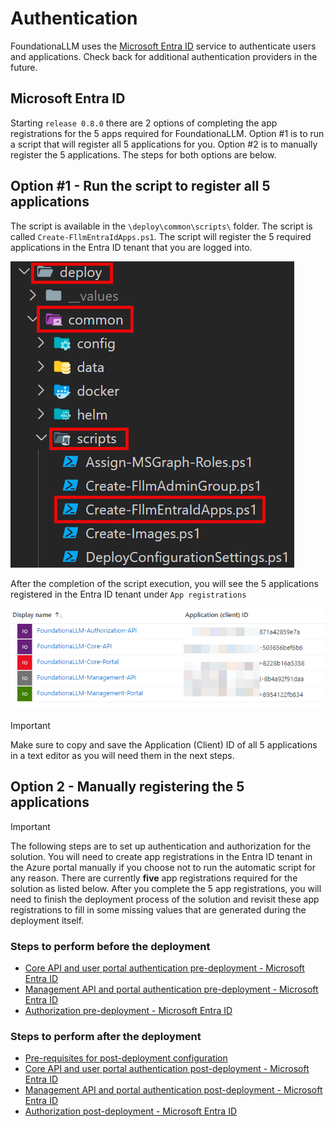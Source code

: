 # Authentication

FoundationaLLM uses the [Microsoft Entra ID](https://learn.microsoft.com/entra/fundamentals/whatis) service to authenticate users and applications. Check back for additional authentication providers in the future.

## Microsoft Entra ID

Starting `release 0.8.0` there are 2 options of completing the app registrations for the 5 apps required for FoundationaLLM. Option #1 is to run a script that will register all 5 applications for you. Option #2 is to manually register the 5 applications. The steps for both options are below.

## Option #1 - Run the script to register all 5 applications
The script is available in the `\deploy\common\scripts\` folder. The script is called `Create-FllmEntraIdApps.ps1`. The script will register the 5 required applications in the Entra ID tenant that you are logged into.

![Entra ID app registration script](../media/EntraIDAppsCreation.png)

After the completion of the script execution, you will see the 5 applications registered in the Entra ID tenant under `App registrations`

![Entra ID registered apps in Portal](../media/EntraIDRegisteredAppsPortal.png)

> [!IMPORTANT]
> Make sure to copy and save the Application (Client) ID of all 5 applications in a text editor as you will need them in the next steps.

## Option 2 - Manually registering the 5 applications

> [!IMPORTANT]
> The following steps are to set up authentication and authorization for the solution. You will need to create app registrations in the Entra ID tenant in the Azure portal manually if you choose not to run the automatic script for any reason.  There are currently **five** app registrations required for the solution as listed below.  After you complete the 5 app registrations, you will need to finish the deployment process of the solution and revisit these app registrations to fill in some missing values that are generated during the deployment itself.

### Steps to perform before the deployment
- [Core API and user portal authentication pre-deployment - Microsoft Entra ID](core-authentication-setup-entra.md)
- [Management API and portal authentication pre-deployment - Microsoft Entra ID](management-authentication-setup-entra.md)
- [Authorization pre-deployment - Microsoft Entra ID](authorization-setup-entra.md)

### Steps to perform after the deployment
- [Pre-requisites for post-deployment configuration](pre-requisites.md)
- [Core API and user portal authentication post-deployment - Microsoft Entra ID](post-core-deployment.md)
- [Management API and portal authentication post-deployment - Microsoft Entra ID](post-management-deployment.md)
- [Authorization post-deployment - Microsoft Entra ID](post-authorization-deployment.md)


